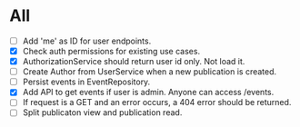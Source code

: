 # All

- [ ] Add 'me' as ID for user endpoints.
- [x] Check auth permissions for existing use cases.
- [x] AuthorizationService should return user id only. Not load it.
- [ ] Create Author from UserService when a new publication is created.
- [ ] Persist events in EventRepository.
- [x] Add API to get events if user is admin.
  Anyone can access /events.
- [ ] If request is a GET and an error occurs, a 404 error should be returned.
- [ ] Split publicaton view and publication read.
